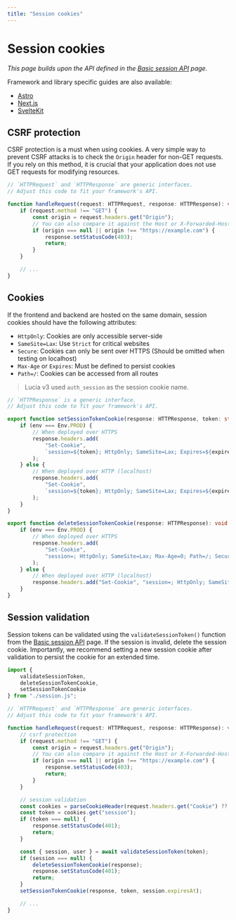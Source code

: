 ```yaml
---
title: "Session cookies"
---
```


# Session cookies

_This page builds upon the API defined in the [Basic session API](/sessions/basic-api) page._

Framework and library specific guides are also available:

- [Astro](/sessions/cookies/astro)
- [Next.js](/sessions/cookies/nextjs)
- [SvelteKit](/sessions/cookies/sveltekit)

## CSRF protection

CSRF protection is a must when using cookies. A very simple way to prevent CSRF attacks is to check the `Origin` header for non-GET requests. If you rely on this method, it is crucial that your application does not use GET requests for modifying resources.

```ts
// `HTTPRequest` and `HTTPResponse` are generic interfaces.
// Adjust this code to fit your framework's API.

function handleRequest(request: HTTPRequest, response: HTTPResponse): void {
	if (request.method !== "GET") {
		const origin = request.headers.get("Origin");
		// You can also compare it against the Host or X-Forwarded-Host header.
		if (origin === null || origin !== "https://example.com") {
			response.setStatusCode(403);
			return;
		}
	}

	// ...
}
```

## Cookies

If the frontend and backend are hosted on the same domain, session cookies should have the following attributes:

- `HttpOnly`: Cookies are only accessible server-side
- `SameSite=Lax`: Use `Strict` for critical websites
- `Secure`: Cookies can only be sent over HTTPS (Should be omitted when testing on localhost)
- `Max-Age` or `Expires`: Must be defined to persist cookies
- `Path=/`: Cookies can be accessed from all routes

> Lucia v3 used `auth_session` as the session cookie name.

```ts
// `HTTPResponse` is a generic interface.
// Adjust this code to fit your framework's API.

export function setSessionTokenCookie(response: HTTPResponse, token: string, expiresAt: Date): void {
	if (env === Env.PROD) {
		// When deployed over HTTPS
		response.headers.add(
			"Set-Cookie",
			`session=${token}; HttpOnly; SameSite=Lax; Expires=${expiresAt.toUTCString()}; Path=/; Secure;`
		);
	} else {
		// When deployed over HTTP (localhost)
		response.headers.add(
			"Set-Cookie",
			`session=${token}; HttpOnly; SameSite=Lax; Expires=${expiresAt.toUTCString()}; Path=/`
		);
	}
}

export function deleteSessionTokenCookie(response: HTTPResponse): void {
	if (env === Env.PROD) {
		// When deployed over HTTPS
		response.headers.add(
			"Set-Cookie",
			"session=; HttpOnly; SameSite=Lax; Max-Age=0; Path=/; Secure;"
		);
	} else {
		// When deployed over HTTP (localhost)
		response.headers.add("Set-Cookie", "session=; HttpOnly; SameSite=Lax; Max-Age=0; Path=/");
	}
}
```

## Session validation

Session tokens can be validated using the `validateSessionToken()` function from the [Basic session API](/sessions/basic-api/) page. If the session is invalid, delete the session cookie. Importantly, we recommend setting a new session cookie after validation to persist the cookie for an extended time.

```ts
import {
	validateSessionToken,
	deleteSessionTokenCookie,
	setSessionTokenCookie
} from "./session.js";

// `HTTPRequest` and `HTTPResponse` are generic interfaces.
// Adjust this code to fit your framework's API.

function handleRequest(request: HTTPRequest, response: HTTPResponse): void {
	// csrf protection
	if (request.method !== "GET") {
		const origin = request.headers.get("Origin");
		// You can also compare it against the Host or X-Forwarded-Host header.
		if (origin === null || origin !== "https://example.com") {
			response.setStatusCode(403);
			return;
		}
	}

	// session validation
	const cookies = parseCookieHeader(request.headers.get("Cookie") ?? "");
	const token = cookies.get("session");
	if (token === null) {
		response.setStatusCode(401);
		return;
	}

	const { session, user } = await validateSessionToken(token);
	if (session === null) {
		deleteSessionTokenCookie(response);
		response.setStatusCode(401);
		return;
	}
	setSessionTokenCookie(response, token, session.expiresAt);

	// ...
}
```
